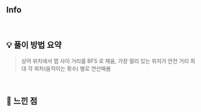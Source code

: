 ## Info

[](https://www.acmicpc.net/problem/)

<br>

## 💡 풀이 방법 요약

> 상어 위치에서 맵 사이 거리를 BFS 로 채움, 가장 멀리 있는 위치가 안전 거리 최대
> 각 회차(움직이는 횟수) 별로 연산해봄

<br>

## 🙂 느낀 점
